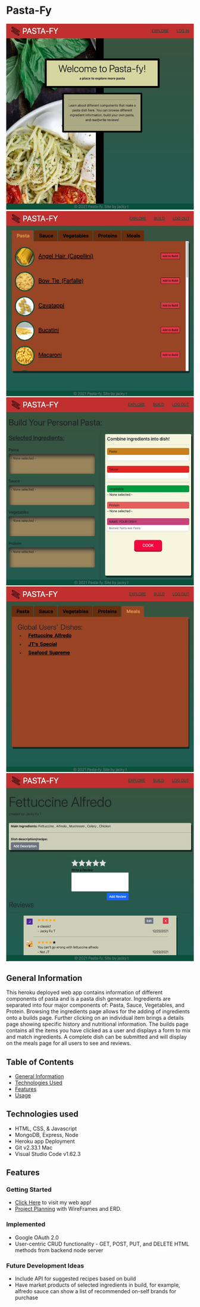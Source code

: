 # Pasta-Fy
![Pasta-Fy](/public/assets/images/pastafy_HomePage.jpg)
![Pasta-Fy-Ingredients](/public/assets/images/pastafy_IngredientsPage.jpg)
![Pasta-Fy-Build](/public/assets/images/pastafy_BuildPage.jpg)
![Pasta-Fy-Meals](/public/assets/images/pastafy_MealsPage.jpg)
![Pasta-Fy-Details](/public/assets/images/pastafy_DetailsPage.jpg)

## General Information
This heroku deployed web app contains information of different components of pasta and is a pasta dish generator. Ingredients are separated into four major components of: Pasta, Sauce, Vegetables, and Protein. Browsing the ingredients page allows for the adding of ingredients onto a builds page. Further clicking on an individual item brings a details page showing specific history and nutritional information. The builds page contains all the items you have clicked as a user and displays a form to mix and match ingredients. A complete dish can be submitted and will display on the meals page for all users to see and reviews. 

## Table of Contents
* [General Information](#general-information)
* [Technologies Used](#technologies-used)
* [Features](#features)
* [Usage](#usage)

## Technologies used
* HTML, CSS, & Javascript
* MongoDB, Express, Node
* Heroku app Deployment
* Git v2.33.1 Mac
* Visual Studio Code v1.62.3

## Features
### Getting Started
* [Click Here](https://pastafysei.herokuapp.com/) to visit my web app!
* [Project Planning](https://trello.com/b/LUV2IT1J/pasta-fyproject) with WireFrames and ERD.

### Implemented
* Google OAuth 2.0
* User-centric CRUD functionality - GET, POST, PUT, and DELETE HTML methods from backend node server

### Future Development Ideas
* Include API for suggested recipes based on build
* Have market products of selected ingredients in build, for example, alfredo sauce can show a list of recommended on-self brands for purchase 

